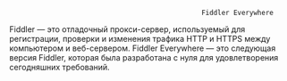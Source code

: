                                                     Fiddler Everywhere
                                                    
Fiddler — это отладочный прокси-сервер, используемый для регистрации, проверки и изменения трафика HTTP и HTTPS между компьютером и веб-сервером.            Fiddler Everywhere — это следующая версия Fiddler, которая была разработана с нуля для удовлетворения сегодняшних требований.                                                   
